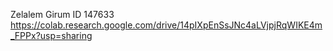 Zelalem Girum
ID 147633
https://colab.research.google.com/drive/14pIXpEnSsJNc4aLVjpjRqWIKE4m_FPPx?usp=sharing
